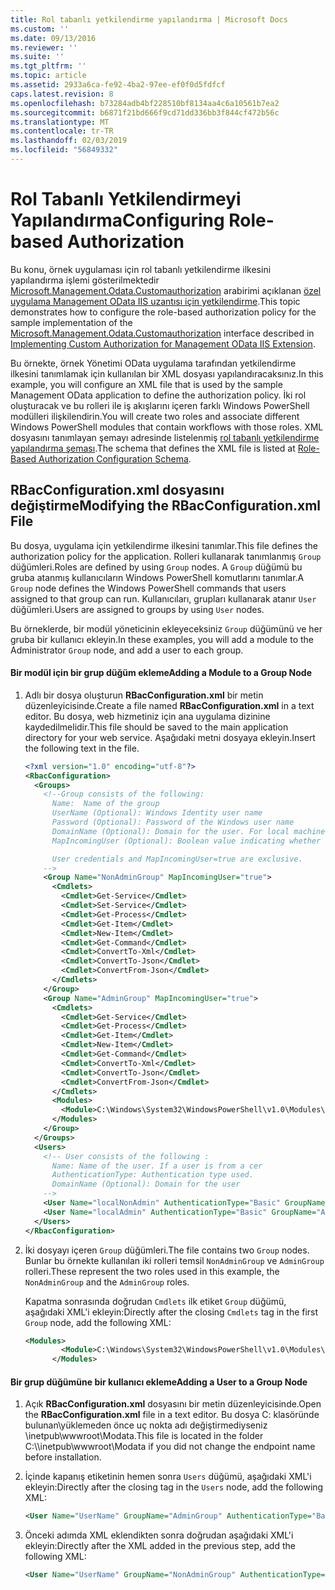 ```yaml
---
title: Rol tabanlı yetkilendirme yapılandırma | Microsoft Docs
ms.custom: ''
ms.date: 09/13/2016
ms.reviewer: ''
ms.suite: ''
ms.tgt_pltfrm: ''
ms.topic: article
ms.assetid: 2933a6ca-fe92-4ba2-97ee-ef0f0d5fdfcf
caps.latest.revision: 8
ms.openlocfilehash: b73284adb4bf228510bf8134aa4c6a10561b7ea2
ms.sourcegitcommit: b6871f21bd666f9cd71dd336bb3f844cf472b56c
ms.translationtype: MT
ms.contentlocale: tr-TR
ms.lasthandoff: 02/03/2019
ms.locfileid: "56849332"
---
```

# <a name="configuring-role-based-authorization"></a><span data-ttu-id="47625-102">Rol Tabanlı Yetkilendirmeyi Yapılandırma</span><span class="sxs-lookup"><span data-stu-id="47625-102">Configuring Role-based Authorization</span></span>

<span data-ttu-id="47625-103">Bu konu, örnek uygulaması için rol tabanlı yetkilendirme ilkesini yapılandırma işlemi gösterilmektedir [Microsoft.Management.Odata.Customauthorization](/dotnet/api/Microsoft.Management.Odata.CustomAuthorization) arabirimi açıklanan [özel uygulama Management OData IIS uzantısı için yetkilendirme](./implementing-custom-authorization-for-a-management-odata-web-service.md).</span><span class="sxs-lookup"><span data-stu-id="47625-103">This topic demonstrates how to configure the role-based authorization policy for the sample implementation of the [Microsoft.Management.Odata.Customauthorization](/dotnet/api/Microsoft.Management.Odata.CustomAuthorization) interface described in [Implementing Custom Authorization for Management OData IIS Extension](./implementing-custom-authorization-for-a-management-odata-web-service.md).</span></span>

<span data-ttu-id="47625-104">Bu örnekte, örnek Yönetimi OData uygulama tarafından yetkilendirme ilkesini tanımlamak için kullanılan bir XML dosyası yapılandıracaksınız.</span><span class="sxs-lookup"><span data-stu-id="47625-104">In this example, you will configure an XML file that is used by the sample Management OData application to define the authorization policy.</span></span> <span data-ttu-id="47625-105">İki rol oluşturacak ve bu rolleri ile iş akışlarını içeren farklı Windows PowerShell modülleri ilişkilendirin.</span><span class="sxs-lookup"><span data-stu-id="47625-105">You will create two roles and associate different Windows PowerShell modules that contain workflows with those roles.</span></span> <span data-ttu-id="47625-106">XML dosyasını tanımlayan şemayı adresinde listelenmiş [rol tabanlı yetkilendirme yapılandırma şeması](./role-based-authorization-configuration-schema.md).</span><span class="sxs-lookup"><span data-stu-id="47625-106">The schema that defines the XML file is listed at [Role-Based Authorization Configuration Schema](./role-based-authorization-configuration-schema.md).</span></span>

## <a name="modifying-the-rbacconfigurationxml-file"></a><span data-ttu-id="47625-107">RBacConfiguration.xml dosyasını değiştirme</span><span class="sxs-lookup"><span data-stu-id="47625-107">Modifying the RBacConfiguration.xml File</span></span>

<span data-ttu-id="47625-108">Bu dosya, uygulama için yetkilendirme ilkesini tanımlar.</span><span class="sxs-lookup"><span data-stu-id="47625-108">This file defines the authorization policy for the application.</span></span> <span data-ttu-id="47625-109">Rolleri kullanarak tanımlanmış `Group` düğümleri.</span><span class="sxs-lookup"><span data-stu-id="47625-109">Roles are defined by using `Group` nodes.</span></span> <span data-ttu-id="47625-110">A `Group` düğümü bu gruba atanmış kullanıcıların Windows PowerShell komutlarını tanımlar.</span><span class="sxs-lookup"><span data-stu-id="47625-110">A `Group` node defines the Windows PowerShell commands that users assigned to that group can run.</span></span> <span data-ttu-id="47625-111">Kullanıcıları, grupları kullanarak atanır `User` düğümleri.</span><span class="sxs-lookup"><span data-stu-id="47625-111">Users are assigned to groups by using `User` nodes.</span></span>

<span data-ttu-id="47625-112">Bu örneklerde, bir modül yöneticinin ekleyeceksiniz `Group` düğümünü ve her gruba bir kullanıcı ekleyin.</span><span class="sxs-lookup"><span data-stu-id="47625-112">In these examples, you will add a module to the Administrator `Group` node, and add a user to each group.</span></span>

#### <a name="adding-a-module-to-a-group-node"></a><span data-ttu-id="47625-113">Bir modül için bir grup düğüm ekleme</span><span class="sxs-lookup"><span data-stu-id="47625-113">Adding a Module to a Group Node</span></span>

1. <span data-ttu-id="47625-114">Adlı bir dosya oluşturun **RBacConfiguration.xml** bir metin düzenleyicisinde.</span><span class="sxs-lookup"><span data-stu-id="47625-114">Create a file named **RBacConfiguration.xml** in a text editor.</span></span> <span data-ttu-id="47625-115">Bu dosya, web hizmetiniz için ana uygulama dizinine kaydedilmelidir.</span><span class="sxs-lookup"><span data-stu-id="47625-115">This file should be saved to the main application directory for your web service.</span></span> <span data-ttu-id="47625-116">Aşağıdaki metni dosyaya ekleyin.</span><span class="sxs-lookup"><span data-stu-id="47625-116">Insert the following text in the file.</span></span>

   ```xml
   <?xml version="1.0" encoding="utf-8"?>
   <RbacConfiguration>
     <Groups>
       <!--Group consists of the following:
         Name:  Name of the group
         UserName (Optional): Windows Identity user name
         Password (Optional): Password of the Windows user name
         DomainName (Optional): Domain for the user. For local machine account either do not include them or give the machine name. Do not give empty string
         MapIncomingUser (Optional): Boolean value indicating whether to execute cmdlet in the context of network client.

         User credentials and MapIncomingUser=true are exclusive.
       -->
       <Group Name="NonAdminGroup" MapIncomingUser="true">
         <Cmdlets>
           <Cmdlet>Get-Service</Cmdlet>
           <Cmdlet>Set-Service</Cmdlet>
           <Cmdlet>Get-Process</Cmdlet>
           <Cmdlet>Get-Item</Cmdlet>
           <Cmdlet>New-Item</Cmdlet>
           <Cmdlet>Get-Command</Cmdlet>
           <Cmdlet>ConvertTo-Xml</Cmdlet>
           <Cmdlet>ConvertTo-Json</Cmdlet>
           <Cmdlet>ConvertFrom-Json</Cmdlet>
         </Cmdlets>
       </Group>
       <Group Name="AdminGroup" MapIncomingUser="true">
         <Cmdlets>
           <Cmdlet>Get-Service</Cmdlet>
           <Cmdlet>Get-Process</Cmdlet>
           <Cmdlet>Get-Item</Cmdlet>
           <Cmdlet>New-Item</Cmdlet>
           <Cmdlet>Get-Command</Cmdlet>
           <Cmdlet>ConvertTo-Xml</Cmdlet>
           <Cmdlet>ConvertTo-Json</Cmdlet>
           <Cmdlet>ConvertFrom-Json</Cmdlet>
         </Cmdlets>
         <Modules>
           <Module>C:\Windows\System32\WindowsPowerShell\v1.0\Modules\ServerManager\ServerManager.psd1</Module>
         </Modules>
       </Group>
     </Groups>
     <Users>
       <!-- User consists of the following :
         Name: Name of the user. If a user is from a cer
         AuthenticationType: Authentication type used.
         DomainName (Optional): Domain for the user
       -->
       <User Name="localNonAdmin" AuthenticationType="Basic" GroupName="NonAdminGroup" />
       <User Name="localAdmin" AuthenticationType="Basic" GroupName="AdminGroup" />
     </Users>
   </RbacConfiguration>
   ```

2. <span data-ttu-id="47625-117">İki dosyayı içeren `Group` düğümleri.</span><span class="sxs-lookup"><span data-stu-id="47625-117">The file contains two `Group` nodes.</span></span> <span data-ttu-id="47625-118">Bunlar bu örnekte kullanılan iki rolleri temsil `NonAdminGroup` ve `AdminGroup` rolleri.</span><span class="sxs-lookup"><span data-stu-id="47625-118">These represent the two roles used in this example, the `NonAdminGroup` and the `AdminGroup` roles.</span></span>

   <span data-ttu-id="47625-119">Kapatma sonrasında doğrudan `Cmdlets` ilk etiket `Group` düğümü, aşağıdaki XML'i ekleyin:</span><span class="sxs-lookup"><span data-stu-id="47625-119">Directly after the closing `Cmdlets` tag in the first `Group` node, add the following XML:</span></span>

   ```xml
   <Modules>
           <Module>C:\Windows\System32\WindowsPowerShell\v1.0\Modules\ServerManager\ServerManager.psd1</Module>
         </Modules>
   ```

#### <a name="adding-a-user-to-a-group-node"></a><span data-ttu-id="47625-120">Bir grup düğümüne bir kullanıcı ekleme</span><span class="sxs-lookup"><span data-stu-id="47625-120">Adding a User to a Group Node</span></span>

1. <span data-ttu-id="47625-121">Açık **RBacConfiguration.xml** dosyasını bir metin düzenleyicisinde.</span><span class="sxs-lookup"><span data-stu-id="47625-121">Open the **RBacConfiguration.xml** file in a text editor.</span></span> <span data-ttu-id="47625-122">Bu dosya C: klasöründe bulunan\\yüklemeden önce uç nokta adı değiştirmediyseniz \inetpub\wwwroot\Modata.</span><span class="sxs-lookup"><span data-stu-id="47625-122">This file is located in the folder C:\\\inetpub\wwwroot\Modata  if you did not change the endpoint name before installation.</span></span>

2. <span data-ttu-id="47625-123">İçinde kapanış etiketinin hemen sonra `Users` düğümü, aşağıdaki XML'i ekleyin:</span><span class="sxs-lookup"><span data-stu-id="47625-123">Directly after the closing tag in the `Users` node, add the following XML:</span></span>

   ```xml
   <User Name="UserName" GroupName="AdminGroup" AuthenticationType="Basic" DomainName="DomainName"/>
   ```

3. <span data-ttu-id="47625-124">Önceki adımda XML eklendikten sonra doğrudan aşağıdaki XML'i ekleyin:</span><span class="sxs-lookup"><span data-stu-id="47625-124">Directly after the XML added in the previous step, add the following XML:</span></span>

   ```xml
   <User Name="UserName" GroupName="NonAdminGroup" AuthenticationType="Basic" DomainName="DomainName"/>
   ```